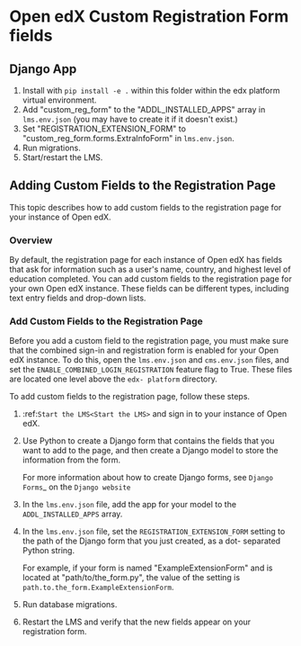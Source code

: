 # Open edX Custom Registration Form fields
## Django App

1. Install with `pip install -e .` within this folder within the edx platform virtual environment.
2. Add "custom_reg_form" to the "ADDL_INSTALLED_APPS" array in `lms.env.json` (you may have to create it if it doesn't exist.)
3. Set "REGISTRATION_EXTENSION_FORM" to "custom_reg_form.forms.ExtraInfoForm" in `lms.env.json`.
4. Run migrations.
5. Start/restart the LMS.


## Adding Custom Fields to the Registration Page

This topic describes how to add custom fields to the registration page for your
instance of Open edX.

### Overview

By default, the registration page for each instance of Open edX has fields that
ask for information such as a user's name, country, and highest level of
education completed. You can add custom fields to the registration page for
your own Open edX instance. These fields can be different types, including
text entry fields and drop-down lists.

### Add Custom Fields to the Registration Page

Before you add a custom field to the registration page, you must make sure that
the combined sign-in and registration form is enabled for your Open edX
instance. To do this, open the ``lms.env.json`` and ``cms.env.json`` files, and
set the ``ENABLE_COMBINED_LOGIN_REGISTRATION`` feature flag to True. These
files are located one level above the ``edx- platform`` directory.

To add custom fields to the registration page, follow these steps.

1. :ref:`Start the LMS<Start the LMS>` and sign in to your instance of Open edX.

2. Use Python to create a Django form that contains the fields that you want to
   add to the page, and then create a Django model to store the information
   from the form.

   For more information about how to create Django forms, see `Django Forms`_
   on the `Django website`

3. In the ``lms.env.json`` file, add the app for your model to the
   ``ADDL_INSTALLED_APPS`` array.

4. In the ``lms.env.json`` file, set the ``REGISTRATION_EXTENSION_FORM``
   setting to the path of the Django form that you just created, as a dot-
   separated Python string.

   For example, if your form is named "ExampleExtensionForm" and is located at
   "path/to/the_form.py", the value of the setting is
   ``path.to.the_form.ExampleExtensionForm``.

5. Run database migrations.

6. Restart the LMS and verify that the new fields appear on your registration
   form.
